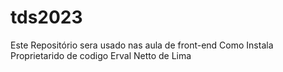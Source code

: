 # tds2023
Este Repositório sera usado nas aula de front-end
Como Instala
Proprietarido de codigo Erval Netto de Lima
